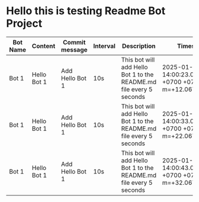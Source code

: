 # Hello this is testing Readme Bot Project

| Bot Name | Content | Commit message | Interval | Description | Timestamp
|-|-|-|-|-|-
|Bot 1|Hello Bot 1|Add Hello Bot 1|10s|This bot will add Hello Bot 1 to the README.md file every 5 seconds|2025-01-25 14:00:23.054677041 +0700 +07 m=+12.067162459
|Bot 1|Hello Bot 1|Add Hello Bot 1|10s|This bot will add Hello Bot 1 to the README.md file every 5 seconds|2025-01-25 14:00:33.054626541 +0700 +07 m=+22.067185292
|Bot 1|Hello Bot 1|Add Hello Bot 1|10s|This bot will add Hello Bot 1 to the README.md file every 5 seconds|2025-01-25 14:00:43.054535416 +0700 +07 m=+32.067167667
